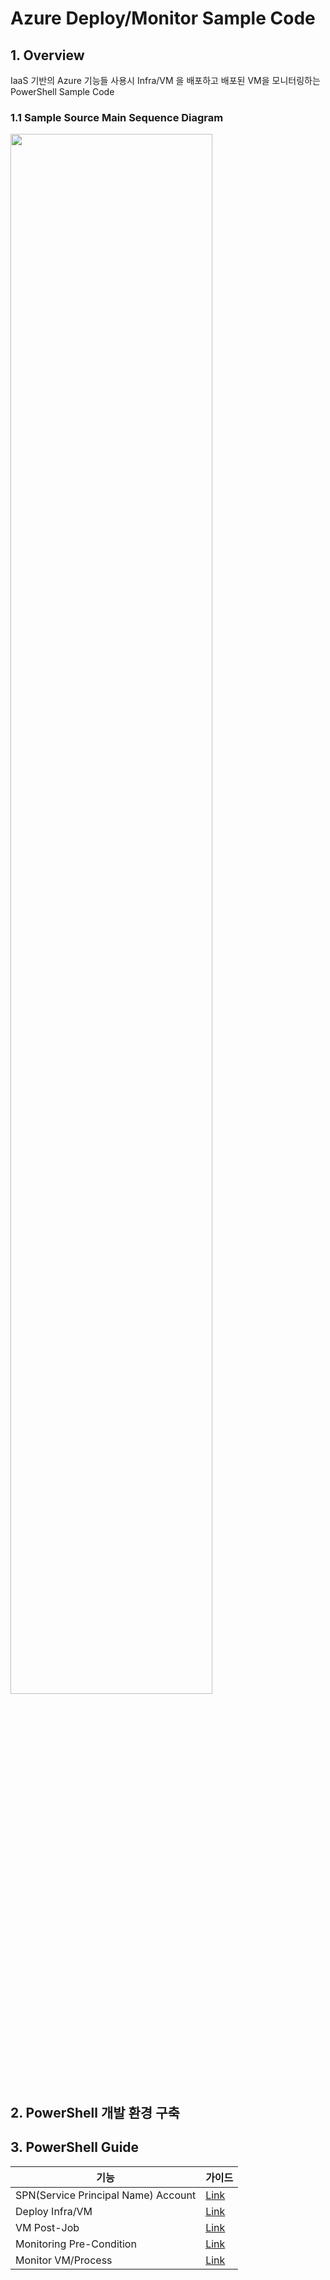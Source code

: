 # Azure Deploy/Monitor Sample Code

## 1. Overview
IaaS 기반의 Azure 기능들 사용시 Infra/VM 을 배포하고 배포된 VM을 모니터링하는 PowerShell Sample Code

### 1.1 Sample Source Main Sequence Diagram
<img src="../images/MainSequenceDiagram.png" width="80%" height="80%">

## 2. PowerShell 개발 환경 구축

## 3. PowerShell Guide
기능 | 가이드
------|--------------------------
SPN(Service Principal Name) Account |[Link](./docs/spn.md)
Deploy Infra/VM |[Link](./docs/deploy.md)
VM Post-Job |[Link](./docs/vmpostjob.md)
Monitoring Pre-Condition |[Link](./docs/monitorprecon.md)
Monitor VM/Process |[Link](./docs/monitor.md)
